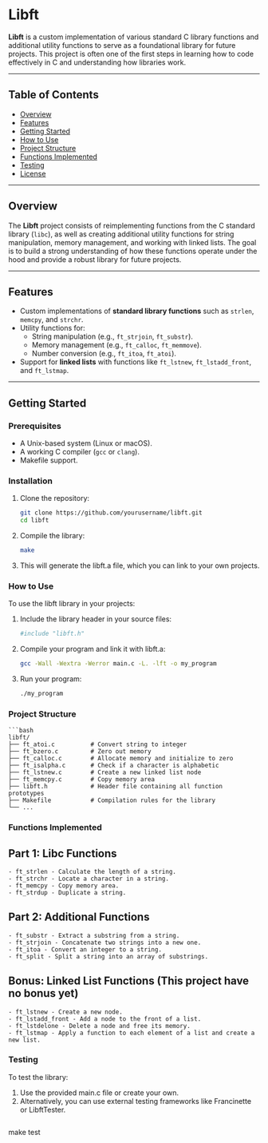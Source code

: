 # Libft

**Libft** is a custom implementation of various standard C library functions and additional utility functions to serve as a foundational library for future projects. This project is often one of the first steps in learning how to code effectively in C and understanding how libraries work.

---

## Table of Contents

- [Overview](#overview)
- [Features](#features)
- [Getting Started](#getting-started)
- [How to Use](#how-to-use)
- [Project Structure](#project-structure)
- [Functions Implemented](#functions-implemented)
- [Testing](#testing)
- [License](#license)

---

## Overview

The **Libft** project consists of reimplementing functions from the C standard library (`libc`), as well as creating additional utility functions for string manipulation, memory management, and working with linked lists. The goal is to build a strong understanding of how these functions operate under the hood and provide a robust library for future projects.

---

## Features

- Custom implementations of **standard library functions** such as `strlen`, `memcpy`, and `strchr`.
- Utility functions for:
  - String manipulation (e.g., `ft_strjoin`, `ft_substr`).
  - Memory management (e.g., `ft_calloc`, `ft_memmove`).
  - Number conversion (e.g., `ft_itoa`, `ft_atoi`).
- Support for **linked lists** with functions like `ft_lstnew`, `ft_lstadd_front`, and `ft_lstmap`.

---

## Getting Started

### Prerequisites

- A Unix-based system (Linux or macOS).
- A working C compiler (`gcc` or `clang`).
- Makefile support.

### Installation

1. Clone the repository:
	```bash
   git clone https://github.com/yourusername/libft.git
   cd libft

2. Compile the library:
	```bash
	make

3. This will generate the libft.a file, which you can link to your own projects.

### How to Use

To use the libft library in your projects:

1. Include the library header in your source files:
	```bash
	#include "libft.h"

2. Compile your program and link it with libft.a:
	```bash
	gcc -Wall -Wextra -Werror main.c -L. -lft -o my_program

3. Run your program:
	```bash
	./my_program

### Project Structure

	```bash
	libft/
	├── ft_atoi.c          # Convert string to integer
	├── ft_bzero.c         # Zero out memory
	├── ft_calloc.c        # Allocate memory and initialize to zero
	├── ft_isalpha.c       # Check if a character is alphabetic
	├── ft_lstnew.c        # Create a new linked list node
	├── ft_memcpy.c        # Copy memory area
	├── libft.h            # Header file containing all function prototypes
	├── Makefile           # Compilation rules for the library
	└── ...

### Functions Implemented
## Part 1: Libc Functions

    - ft_strlen - Calculate the length of a string.
    - ft_strchr - Locate a character in a string.
    - ft_memcpy - Copy memory area.
    - ft_strdup - Duplicate a string.

## Part 2: Additional Functions

    - ft_substr - Extract a substring from a string.
    - ft_strjoin - Concatenate two strings into a new one.
    - ft_itoa - Convert an integer to a string.
    - ft_split - Split a string into an array of substrings.

## Bonus: Linked List Functions (This project have no bonus yet)

    - ft_lstnew - Create a new node.
    - ft_lstadd_front - Add a node to the front of a list.
    - ft_lstdelone - Delete a node and free its memory.
    - ft_lstmap - Apply a function to each element of a list and create a new list.

### Testing

To test the library:

1. Use the provided main.c file or create your own.
2. Alternatively, you can use external testing frameworks like Francinette or LibftTester.
	```bash
make test